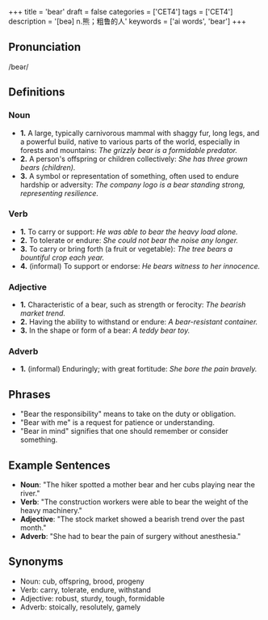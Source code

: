 +++
title = 'bear'
draft = false
categories = ['CET4']
tags = ['CET4']
description = '[beə] n.熊；粗鲁的人'
keywords = ['ai words', 'bear']
+++

## Pronunciation
/beər/

## Definitions
### Noun
- **1.** A large, typically carnivorous mammal with shaggy fur, long legs, and a powerful build, native to various parts of the world, especially in forests and mountains: *The grizzly bear is a formidable predator.*
- **2.** A person's offspring or children collectively: *She has three grown bears (children).*
- **3.** A symbol or representation of something, often used to endure hardship or adversity: *The company logo is a bear standing strong, representing resilience.*

### Verb
- **1.** To carry or support: *He was able to bear the heavy load alone.*
- **2.** To tolerate or endure: *She could not bear the noise any longer.*
- **3.** To carry or bring forth (a fruit or vegetable): *The tree bears a bountiful crop each year.*
- **4.** (informal) To support or endorse: *He bears witness to her innocence.*

### Adjective
- **1.** Characteristic of a bear, such as strength or ferocity: *The bearish market trend.*
- **2.** Having the ability to withstand or endure: *A bear-resistant container.*
- **3.** In the shape or form of a bear: *A teddy bear toy.*

### Adverb
- **1.** (informal) Enduringly; with great fortitude: *She bore the pain bravely.*

## Phrases
- "Bear the responsibility" means to take on the duty or obligation.
- "Bear with me" is a request for patience or understanding.
- "Bear in mind" signifies that one should remember or consider something.

## Example Sentences
- **Noun**: "The hiker spotted a mother bear and her cubs playing near the river."
- **Verb**: "The construction workers were able to bear the weight of the heavy machinery."
- **Adjective**: "The stock market showed a bearish trend over the past month."
- **Adverb**: "She had to bear the pain of surgery without anesthesia."

## Synonyms
- Noun: cub, offspring, brood, progeny
- Verb: carry, tolerate, endure, withstand
- Adjective: robust, sturdy, tough, formidable
- Adverb: stoically, resolutely, gamely
